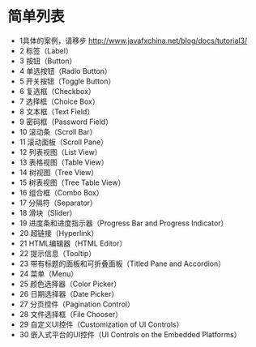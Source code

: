 # 简单列表
+ 1具体的案例，请移步 http://www.javafxchina.net/blog/docs/tutorial3/
+ 2 标签（Label）
+ 3 按钮（Button）
+ 4 单选按钮（Radio Button）
+ 5 开关按钮（Toggle Button）
+ 6 复选框（Checkbox）
+ 7 选择框（Choice Box）
+ 8 文本框（Text Field）
+ 9 密码框（Password Field）
+ 10 滚动条（Scroll Bar）
+ 11 滚动面板（Scroll Pane）
+ 12 列表视图（List View）
+ 13 表格视图（Table View）
+ 14 树视图（Tree View）
+ 15 树表视图（Tree Table View）
+ 16 组合框（Combo Box）
+ 17 分隔符（Separator）
+ 18 滑块（Slider）
+ 19 进度条和进度指示器（Progress Bar and Progress Indicator）
+ 20 超链接（Hyperlink）
+ 21 HTML编辑器（HTML Editor）
+ 22 提示信息（Tooltip）
+ 23 带有标题的面板和可折叠面板（Titled Pane and Accordion）
+ 24 菜单（Menu）
+ 25 颜色选择器（Color Picker）
+ 26 日期选择器（Date Picker）
+ 27 分页控件（Pagination Control）
+ 28 文件选择框（File Chooser）
+ 29 自定义UI控件（Customization of UI Controls）
+ 30 嵌入式平台的UI控件（UI Controls on the Embedded Platforms）

